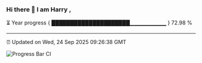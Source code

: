 ### Hi there 👋 I am Harry , 

⏳ Year progress { █████████████████████▁▁▁▁▁▁▁▁▁ } 72.98 %

---

⏰ Updated on Wed, 24 Sep 2025 09:26:38 GMT

![Progress Bar CI](https://github.com/duykhang68/duykhang68/workflows/Progress%20Bar%20CI/badge.svg)
